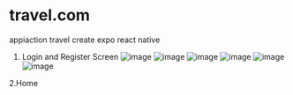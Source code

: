 # travel.com
appiaction travel create expo react native 

1. Login and Register Screen 
 ![image](https://media.discordapp.net/attachments/757941239495655464/1111524693770514452/Screenshot_2023-05-26-12-18-24-721_com.kimsnow33.travelapp.jpg?width=239&height=531)
 ![image](https://media.discordapp.net/attachments/757941239495655464/1111527083655581776/349207265_970811901036311_6049371933990194885_n.jpg?width=239&height=531)
 ![image](https://media.discordapp.net/attachments/757941239495655464/1111527082485362698/349459987_903595187404332_5807272156775095353_n.jpg?width=239&height=531)
 ![image](https://media.discordapp.net/attachments/757941239495655464/1111527082707668992/349295006_3479818855582177_3909930204924515692_n.jpg?width=239&height=531)
 ![image](https://media.discordapp.net/attachments/757941239495655464/1111527082955116644/349244201_1408304270010186_3767121072436409588_n.jpg?width=239&height=531)
 ![image](https://media.discordapp.net/attachments/757941239495655464/1111527731646181406/349223770_1033763360923109_7533086766345569855_n.jpg?width=239&height=531)

2.Home 
